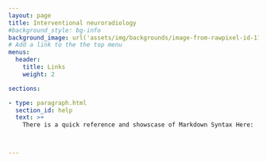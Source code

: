 ```yaml
---
layout: page
title: Interventional neuroradiology
#background_style: bg-info
background_image: url('assets/img/backgrounds/image-from-rawpixel-id-1199650-jpeg.jpg')
# Add a link to the the top menu
menus:
  header:
    title: Links
    weight: 2

sections:

- type: paragraph.html
  section_id: help
  text: >+
    There is a quick reference and showscase of Markdown Syntax Here:



---
```




